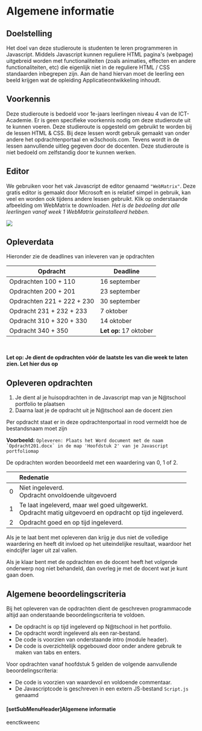 # Algemene informatie

## Doelstelling
Het doel van deze studieroute is studenten te leren programmeren in Javascript. Middels Javascript kunnen reguliere HTML pagina's (webpage) uitgebreid worden met functionaliteiten (zoals animaties, effecten en andere functionaliteiten, etc) die eigenlijk niet in de reguliere HTML / CSS standaarden inbegrepen zijn.
Aan de hand hiervan moet de leerling een beeld krijgen wat de opleiding Applicatieontwikkeling inhoudt. 

## Voorkennis
Deze studieroute is bedoeld voor 1e-jaars leerlingen niveau 4 van de ICT-Academie. Er is geen specifieke voorkennis nodig om deze studieroute uit te kunnen voeren. Deze studieroute is opgesteld om gebruikt te worden bij de lessen HTML & CSS. Bij deze lessen wordt gebruik gemaakt van onder andere het opdrachtenportaal en w3schools.com. Tevens wordt in de lessen aanvullende uitleg gegeven door de docenten. Deze studieroute is niet bedoeld om zelfstandig door te kunnen werken.

## Editor
We gebruiken voor het vak Javascript de editor genaamd `"WebMatrix"`. 
Deze gratis editor is gemaakt door Microsoft en is relatief simpel in gebruik, kan veel en worden ook tijdens andere lessen gebruikt.
Klik op onderstaande afbeelding om WebMatrix te downloaden.
*Het is de bedoeling dat alle leerlingen vanaf week 1 WebMatrix geinstalleerd hebben.*

[<img src="https://raw.githubusercontent.com/ictacademiekw1c/tijdelijke-test-repository/master/Afbeeldingen/download_webmatrix.png">](http://go.microsoft.com/fwlink/?LinkID=286266)

## Opleverdata
Hieronder zie de deadlines van inleveren van je opdrachten

|Opdracht              | Deadline       |
|--------------------  |--------------- |
| Opdrachten 100 + 110 | 16 september    |
| Opdrachten 200 + 201 | 23 september   |
| Opdrachten 221 + 222 + 230 |  30 september  |
| Opdracht 231 + 232 + 233 | 7 oktober | 
| Opdracht 310 + 320 + 330| 14 oktober |
| Opdracht 340 + 350 | **Let op:** 17 oktober |

<br> 

**Let op: Je dient de opdrachten vóór de laatste les van die week te laten zien. Let hier dus op** 

## Opleveren opdrachten
1. Je dient al je huisopdrachten in de Javascript map van je N@tschool portfolio te plaatsen
2. Daarna laat je de opdracht uit je N@tschool aan de docent zien 

Per opdracht staat er in deze opdrachtenportaal in rood vermeldt hoe de bestandsnaam moet zijn

**Voorbeeld:**
``Opleveren: Plaats het Word document met de naam `Opdracht201.docx` in de map 'Hoofdstuk 2' van je Javascript portfoliomap``

De opdrachten worden beoordeeld met een waardering van 0, 1 of 2.

<table><thead>
<tr>
<th></th>
<th align="left">Redenatie</th>
</tr>
</thead><tbody>
<tr>
<td>0</td>
<td align="left">Niet ingeleverd.    <br>Opdracht onvoldoende uitgevoerd</td>
</tr>
<tr>
<td>1</td>
<td align="left">Te laat ingeleverd, maar wel goed uitgewerkt.<br>Opdracht matig uitgevoerd en opdracht op tijd ingeleverd.</td>
</tr>
<tr>
<td>2</td>
<td align="left">Opdracht goed en op tijd ingeleverd.</td>
</tr>
</tbody></table>

Als je te laat bent met opleveren dan krijg je dus niet de volledige waardering en heeft dit invloed op het uiteindelijke resultaat, waardoor het eindcijfer lager uit zal vallen.

Als je klaar bent met de opdrachten en de docent heeft het volgende onderwerp nog niet behandeld, dan overleg je met de docent wat je kunt gaan doen.


## Algemene beoordelingscriteria

Bij het opleveren van de opdrachten dient de geschreven programmacode altijd aan onderstaande beoordelingscriteria te voldoen.
*	De opdracht is op tijd ingeleverd op N@tschool in het portfolio.
*	De opdracht wordt ingeleverd als een rar-bestand.
*	De code is voorzien van onderstaande intro (module header). 
*	De code is overzichtelijk opgebouwd door onder andere gebruik te maken van tabs en enters.
 
Voor opdrachten vanaf hoofdstuk 5 gelden de volgende aanvullende beoordelingscriteria:
 
*	De code is voorzien van waardevol en voldoende commentaar.
*	De Javascriptcode is geschreven in een extern JS-bestand `Script.js` genaamd

#### [setSubMenuHeader]Algemene informatie

eenctkweenc